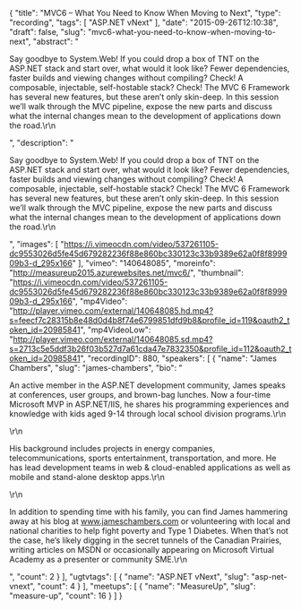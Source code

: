 {
  "title": "MVC6 – What You Need to Know When Moving to Next",
  "type": "recording",
  "tags": [
    "ASP.NET vNext"
  ],
  "date": "2015-09-26T12:10:38",
  "draft": false,
  "slug": "mvc6-what-you-need-to-know-when-moving-to-next",
  "abstract": "<p>Say goodbye to System.Web! If you could drop a box of TNT on the ASP.NET stack and start over, what would it look like? Fewer dependencies, faster builds and viewing changes without compiling? Check! A composable, injectable, self-hostable stack? Check! The MVC 6 Framework has several new features, but these aren’t only skin-deep. In this session we’ll walk through the MVC pipeline, expose the new parts and discuss what the internal changes mean to the development of applications down the road.\r\n</p>",
  "description": "<p>Say goodbye to System.Web! If you could drop a box of TNT on the ASP.NET stack and start over, what would it look like? Fewer dependencies, faster builds and viewing changes without compiling? Check! A composable, injectable, self-hostable stack? Check! The MVC 6 Framework has several new features, but these aren’t only skin-deep. In this session we’ll walk through the MVC pipeline, expose the new parts and discuss what the internal changes mean to the development of applications down the road.\r\n</p>",
  "images": [
    "https://i.vimeocdn.com/video/537261105-dc9553026d5fe45d679282236f88e860bc330123c33b9389e62a0f8f899909b3-d_295x166"
  ],
  "vimeo": "140648085",
  "moreinfo": "http://measureup2015.azurewebsites.net/mvc6/",
  "thumbnail": "https://i.vimeocdn.com/video/537261105-dc9553026d5fe45d679282236f88e860bc330123c33b9389e62a0f8f899909b3-d_295x166",
  "mp4Video": "http://player.vimeo.com/external/140648085.hd.mp4?s=feecf7c28315b8e48d0d4b8f74e6799851dfd9b8&profile_id=119&oauth2_token_id=20985841",
  "mp4VideoLow": "http://player.vimeo.com/external/140648085.sd.mp4?s=2713c5e5ddf3b26f03b527d7a61cda47e7832350&profile_id=112&oauth2_token_id=20985841",
  "recordingID": 880,
  "speakers": [
    {
      "name": "James Chambers",
      "slug": "james-chambers",
      "bio": "<p>An active member in the ASP.NET development community, James speaks at conferences, user groups, and brown-bag lunches. Now a four-time Microsoft MVP in ASP.NET/IIS, he shares his programming experiences and knowledge with kids aged 9-14 through local school division programs.\r\n</p>\r\n<p>His background includes projects in energy companies, telecommunications, sports entertainment, transportation, and more. He has lead development teams in web & cloud-enabled applications as well as mobile and stand-alone desktop apps.\r\n</p>\r\n<p>In addition to spending time with his family, you can find James hammering away at his blog at www.jameschambers.com or volunteering with local and national charities to help fight poverty and Type 1 Diabetes. When that’s not the case, he’s likely digging in the secret tunnels of the Canadian Prairies, writing articles on MSDN or occasionally appearing on Microsoft Virtual Academy as a presenter or community SME.\r\n</p>",
      "count": 2
    }
  ],
  "ugtvtags": [
    {
      "name": "ASP.NET vNext",
      "slug": "asp-net-vnext",
      "count": 4
    }
  ],
  "meetups": [
    {
      "name": "MeasureUp",
      "slug": "measure-up",
      "count": 16
    }
  ]
}